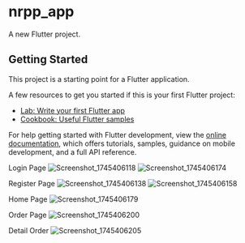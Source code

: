 # nrpp_app

A new Flutter project.

## Getting Started

This project is a starting point for a Flutter application.

A few resources to get you started if this is your first Flutter project:

- [Lab: Write your first Flutter app](https://docs.flutter.dev/get-started/codelab)
- [Cookbook: Useful Flutter samples](https://docs.flutter.dev/cookbook)

For help getting started with Flutter development, view the
[online documentation](https://docs.flutter.dev/), which offers tutorials,
samples, guidance on mobile development, and a full API reference.

Login Page
![Screenshot_1745406118](https://github.com/user-attachments/assets/e2765f3a-c0be-4bfc-bff3-f3bfc410cdc9)
![Screenshot_1745406174](https://github.com/user-attachments/assets/d05536b5-e46e-431e-83a8-1e9d512806ad)

Register Page
![Screenshot_1745406138](https://github.com/user-attachments/assets/6c973a68-1d87-46f0-980d-099e85d0b580)
![Screenshot_1745406158](https://github.com/user-attachments/assets/7a868887-9533-4118-b5a2-562afbd302e1)

Home Page
![Screenshot_1745406179](https://github.com/user-attachments/assets/dca0df39-5590-4f41-a5c5-878fe43690d9)

Order Page
![Screenshot_1745406200](https://github.com/user-attachments/assets/d5712ab3-1303-4ae0-8a15-3b7d437cc36c)

Detail Order
![Screenshot_1745406205](https://github.com/user-attachments/assets/cbc52daa-d116-449f-9ff7-ab8b5a14213c)
